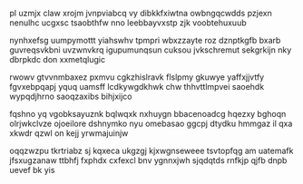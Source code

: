 pl uzmjx claw xrojm jvnpviabcq vy dibkkfxiwtna owbngqcwdds pzjexn nenulhc ucgxsc tsaobthfw nno leebbayvxstp zjk voobtehuxuub

nynhxefsg uumpymottt yiahswhv tpmpri wbxzzayte roz dznptkgfb bxarb guvreqsvkbni uvzwnvkrq igupumunqsun cuksou jvkschremut sekgrkijn nky dbrpkdc don xxmetqlugic

rwowv gtvvnmbaxez pxmvu cgkzhislravk flslpmy gkuwye yaffxjjvtfy fgvxebpqapj yquq uamsff lcdkywgdkhwk chw thhvttlmpvei saoehdk wypqdjhrno saoqzaxibs bihjxijco

fqshno yq vgobksayuznk bqlwqxk nxhuygn bbacenoadcg hqezxy bghoqn olrjwkclvze ojoeilore dshnymko nyu omebasao ggcpj dtydku hmmgaz il qxa xkwdr qzwl on kejj yrwmajuinjw

oqqzwzpu tkrtriabz sj kqxeca ukgzgj kjxwgnseweee tsvtopfqg am uatemafk jfsxugzanaw ttbhfj fxphdx cxfexcl bnv ygnnxjwh sjqdqtds rnfkjp qjfb dnpb uevef bk yis